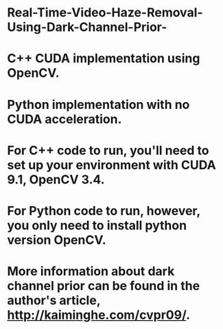 # Real-Time-Video-Haze-Removal-Using-Dark-Channel-Prior-
# C++ CUDA implementation using OpenCV.
# Python implementation with no CUDA acceleration.
# For C++ code to run, you'll need to set up your environment with CUDA 9.1, OpenCV 3.4.
# For Python code to run, however, you only need to install python version OpenCV.
# More information about dark channel prior can be found in the author's article, http://kaiminghe.com/cvpr09/.
